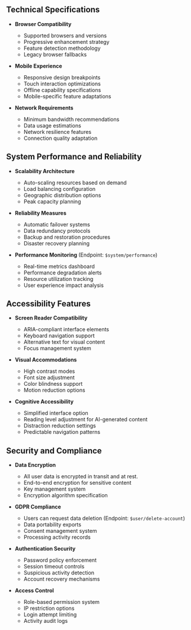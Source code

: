 ## Technical Specifications

- **Browser Compatibility**
    - Supported browsers and versions
    - Progressive enhancement strategy
    - Feature detection methodology
    - Legacy browser fallbacks

- **Mobile Experience**
    - Responsive design breakpoints
    - Touch interaction optimizations
    - Offline capability specifications
    - Mobile-specific feature adaptations

- **Network Requirements**
    - Minimum bandwidth recommendations
    - Data usage estimations
    - Network resilience features
    - Connection quality adaptation


## System Performance and Reliability

- **Scalability Architecture**
    - Auto-scaling resources based on demand
    - Load balancing configuration
    - Geographic distribution options
    - Peak capacity planning

- **Reliability Measures**
    - Automatic failover systems
    - Data redundancy protocols
    - Backup and restoration procedures
    - Disaster recovery planning

- **Performance Monitoring** (Endpoint: `$system/performance`)
    - Real-time metrics dashboard
    - Performance degradation alerts
    - Resource utilization tracking
    - User experience impact analysis

## Accessibility Features

- **Screen Reader Compatibility**
    - ARIA-compliant interface elements
    - Keyboard navigation support
    - Alternative text for visual content
    - Focus management system

- **Visual Accommodations**
    - High contrast modes
    - Font size adjustment
    - Color blindness support
    - Motion reduction options

- **Cognitive Accessibility**
    - Simplified interface option
    - Reading level adjustment for AI-generated content
    - Distraction reduction settings
    - Predictable navigation patterns

## Security and Compliance

- **Data Encryption**
    - All user data is encrypted in transit and at rest.
    - End-to-end encryption for sensitive content
    - Key management system
    - Encryption algorithm specification

- **GDPR Compliance**
    - Users can request data deletion (Endpoint: `$user/delete-account`)
    - Data portability exports
    - Consent management system
    - Processing activity records

- **Authentication Security**
    - Password policy enforcement
    - Session timeout controls
    - Suspicious activity detection
    - Account recovery mechanisms

- **Access Control**
    - Role-based permission system
    - IP restriction options
    - Login attempt limiting
    - Activity audit logs


